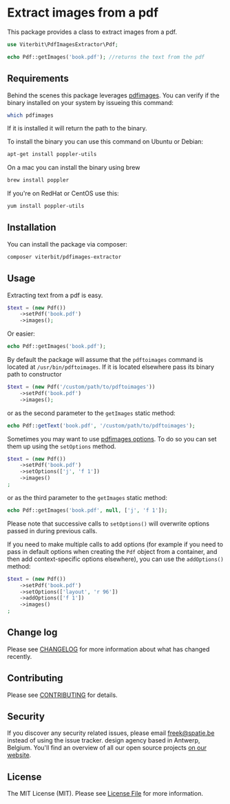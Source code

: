 # Extract images from a pdf

This package provides a class to extract images from a pdf.

```php
use Viterbit\PdfImagesExtractor\Pdf;

echo Pdf::getImages('book.pdf'); //returns the text from the pdf
```

## Requirements

Behind the scenes this package leverages [pdfimages](https://en.wikipedia.org/wiki/Pdfimages). You can verify if the binary installed on your system by issueing this command:

```bash
which pdfimages
```

If it is installed it will return the path to the binary.

To install the binary you can use this command on Ubuntu or Debian:

```bash
apt-get install poppler-utils
```

On a mac you can install the binary using brew

```bash
brew install poppler
```

If you're on RedHat or CentOS use this:

```bash
yum install poppler-utils
```

## Installation

You can install the package via composer:

```bash
composer viterbit/pdfimages-extractor
```

## Usage

Extracting text from a pdf is easy.

```php
$text = (new Pdf())
    ->setPdf('book.pdf')
    ->images();
```

Or easier:

```php
echo Pdf::getImages('book.pdf');
```

By default the package will assume that the `pdftoimages` command is located at `/usr/bin/pdftoimages`.
If it is located elsewhere pass its binary path to constructor

```php
$text = (new Pdf('/custom/path/to/pdftoimages'))
    ->setPdf('book.pdf')
    ->images();
```

or as the second parameter to the `getImages` static method:

```php
echo Pdf::getText('book.pdf', '/custom/path/to/pdftoimages');
```

Sometimes you may want to use [pdfimages options](https://linux.die.net/man/1/pdfimages). To do so you can set them up using the `setOptions` method.

```php
$text = (new Pdf())
    ->setPdf('book.pdf')
    ->setOptions(['j', 'f 1'])
    ->images()
;
```

or as the third parameter to the `getImages` static method:

```php
echo Pdf::getImages('book.pdf', null, ['j', 'f 1']);
```

Please note that successive calls to `setOptions()` will overwrite options passed in during previous calls.

If you need to make multiple calls to add options (for example if you need to pass in default options when creating
the `Pdf` object from a container, and then add context-specific options elsewhere), you can use the `addOptions()` method:

 ```php
 $text = (new Pdf())
     ->setPdf('book.pdf')
     ->setOptions(['layout', 'r 96'])
     ->addOptions(['f 1'])
     ->images()
 ;
 ```

## Change log

Please see [CHANGELOG](CHANGELOG.md) for more information about what has changed recently.

## Contributing

Please see [CONTRIBUTING](CONTRIBUTING.md) for details.

## Security

If you discover any security related issues, please email freek@spatie.be instead of using the issue tracker.
design agency based in Antwerp, Belgium. You'll find an overview of all our open source projects [on our website](https://spatie.be/opensource).

## License

The MIT License (MIT). Please see [License File](LICENSE.md) for more information.
